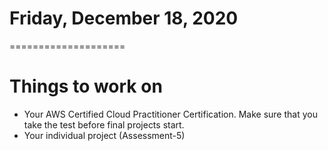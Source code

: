 # Friday, December 18, 2020
====================
# Things to work on
- Your AWS Certified Cloud Practitioner Certification. Make sure that you take the test before final projects start.
- Your individual project (Assessment-5)
